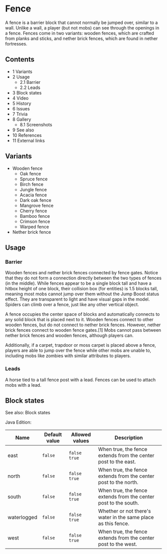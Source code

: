 # Fence
A fence is a barrier block that cannot normally be jumped over, similar to a wall. Unlike a wall, a player (but not mobs) can see through the openings in a fence. Fences come in two variants: wooden fences, which are crafted from planks and sticks, and nether brick fences, which are found in nether fortresses.

## Contents
- 1 Variants
- 2 Usage
	- 2.1 Barrier
	- 2.2 Leads
- 3 Block states
- 4 Video
- 5 History
- 6 Issues
- 7 Trivia
- 8 Gallery
	- 8.1 Screenshots
- 9 See also
- 10 References
- 11 External links

## Variants
- Wooden fence
	- Oak fence
	- Spruce fence
	- Birch fence
	- Jungle fence
	- Acacia fence
	- Dark oak fence
	- Mangrove fence
	- Cherry fence
	- Bamboo fence
	- Crimson fence
	- Warped fence
- Nether brick fence

## Usage
### Barrier
Wooden fences and nether brick fences connected by fence gates. Notice that they do not form a connection directly between the two types of fences (in the middle).
While fences appear to be a single block tall and have a hitbox height of one block, their collision box (for entities) is 1.5 blocks tall, meaning most mobs cannot jump over them without the Jump Boost status effect. They are transparent to light and have visual gaps in the model. Spiders can climb over a fence, just like any other vertical object.

A fence occupies the center space of blocks and automatically connects to any solid block that is placed next to it. Wooden fences connect to other wooden fences, but do not connect to nether brick fences. However, nether brick fences connect to wooden fence gates.[1] Mobs cannot pass between nether brick fences and wooden fences, although players can.

Additionally, if a carpet, trapdoor or moss carpet is placed above a fence, players are able to jump over the fence while other mobs are unable to, including mobs like zombies with similar attributes to players.

### Leads
A horse tied to a tall fence post with a lead.
Fences can be used to attach mobs with a lead.

## Block states
See also: Block states

Java Edition:

| Name        | Default value | Allowed values     | Description                                                     |
|-------------|---------------|--------------------|-----------------------------------------------------------------|
| east        | `false`       | `false`<br/>`true` | When true, the fence extends from the center post to the east.  |
| north       | `false`       | `false`<br/>`true` | When true, the fence extends from the center post to the north. |
| south       | `false`       | `false`<br/>`true` | When true, the fence extends from the center post to the south. |
| waterlogged | `false`       | `false`<br/>`true` | Whether or not there's water in the same place as this fence.   |
| west        | `false`       | `false`<br/>`true` | When true, the fence extends from the center post to the west.  |

